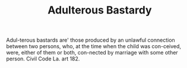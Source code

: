---
title: Adulterous Bastardy
permalink: "/definitions/adulterous-bastardy.html"
body: Adul-terous bastards are' those produced by an unlawful connection between two
  persons, who, at the time when the child was con-ceived, were, either of them or
  both, con-nected by marriage with some other person. Civil Code La. art 182.
published_at: '2018-07-07'
layout: post
---